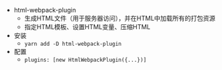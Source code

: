 - html-webpack-plugin
  - 生成HTML文件（用于服务器访问），并在HTML中加载所有的打包资源
  - 指定HTML模板、设置HTML变量、压缩HTML
- 安装
  - `yarn add -D html-webpack-plugin`
- 配置
  - `plugins: [new HtmlWebpackPlugin({...})]`

